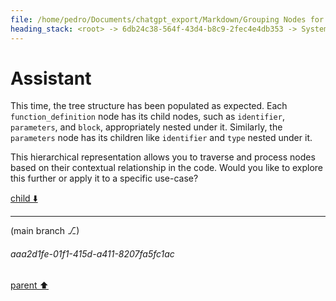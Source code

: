 ```yaml
---
file: /home/pedro/Documents/chatgpt_export/Markdown/Grouping Nodes for Analysis.md
heading_stack: <root> -> 6db24c38-564f-43d4-b8c9-2fec4e4db353 -> System -> 2953287f-20e5-44fb-a584-4bfe4f961bbb -> System -> aaa23f50-fb72-4433-a7f7-075d9fdfe0f3 -> User -> b5e935e4-8ecf-4850-ac07-4d63ba79b17e -> Assistant -> ad08acfc-210e-4de6-8495-802cfd6644c0 -> Assistant -> 58d33044-a31f-4722-880d-41adf2e0d2e9 -> Tool -> 9a8e14e9-c1db-4b63-9860-668ca3c413e6 -> Assistant -> aaa20cb6-bdc0-41ca-b038-b00cfecd1334 -> User -> f356137c-fbe2-438d-87bb-9695d4112c6c -> Assistant -> d7ff89f8-b73e-4302-af13-473e623c04d9 -> Assistant -> 8df1bdf2-c2ab-45fe-8f3c-29e899a2be79 -> Tool -> f9188ff9-69b8-4c8b-9f72-46698e2fed91 -> Assistant -> a486650a-5d1b-44dd-a66a-ecbb8f23cf42 -> Assistant -> 7fdad3d6-7b6d-4d3c-8450-6f8525f549d8 -> Tool -> 7c2665d3-04a1-463c-96b6-5fe58821ab2f -> Assistant
---
```

# Assistant

This time, the tree structure has been populated as expected. Each `function_definition` node has its child nodes, such as `identifier`, `parameters`, and `block`, appropriately nested under it. Similarly, the `parameters` node has its children like `identifier` and `type` nested under it.

This hierarchical representation allows you to traverse and process nodes based on their contextual relationship in the code. Would you like to explore this further or apply it to a specific use-case?

[child ⬇️](#aaa2d1fe-01f1-415d-a411-8207fa5fc1ac)

---

(main branch ⎇)
###### aaa2d1fe-01f1-415d-a411-8207fa5fc1ac
[parent ⬆️](#7c2665d3-04a1-463c-96b6-5fe58821ab2f)
